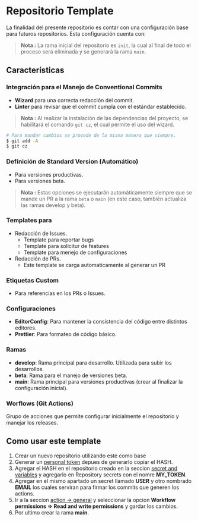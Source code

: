 # Repositorio Template

La finalidad del presente repositorio es contar con una configuración base para futuros repositorios. Esta configuración cuenta con:

> **Nota :** La rama inicial del repositorio es `init`, la cual al final de todo el proceso será eliminada y se generará la rama `main`.

## Características

### Integración para el Manejo de Conventional Commits

-   **Wizard** para una correcta redacción del commit.
-   **Linter** para revisar que el commit cumpla con el estándar establecido.

> **Nota :** Al realizar la instalación de las dependencias del proyecto, se habilitará el comando `git cz`, el cual permite el uso del wizard.

```bash
# Para mandar cambios se procede de la misma manera que siempre.
$ git add -A
$ git cz
```

### Definición de Standard Version (Automático)

-   Para versiones productivas.
-   Para versiones beta.

> **Nota :** Estas opciones se ejecutarán automáticamente siempre que se mande un PR a la rama `beta` o `main` (en este caso, también actualiza las ramas develop y beta).

### Templates para

-   Redacción de Issues.
    -   Template para reportar bugs
    -   Template para solicitur de features
    -   Template para menejo de configuraciones
-   Redacción de PRs.
    -   Este template se carga automaticamente al generar un PR

### Etiquetas Custom

-   Para referencias en los PRs o Issues.

### Configuraciones

-   **EditorConfig**: Para mantener la consistencia del código entre distintos editores.
-   **Prettier**: Para formateo de código básico.

### Ramas

-   **develop**: Rama principal para desarrollo. Utilizada para subir los desarrollos.
-   **beta**: Rama para el manejo de versiones beta.
-   **main**: Rama principal para versiones productivas (crear al finalizar la configuración inicial).

### Worflows (Git Actions)

Grupo de acciones que permite configurar inicialmente el repositorio y manejar los releases.

## Como usar este template

1. Crear un nuevo repositorio utilizando este como base
2. Generar un [personal token](https://github.com/settings/tokens) depues de generarlo copiar el HASH.
3. Agregar el HASH en el repositorio creado en la seccion [secret and variables](../../settings/secrets/actions) y agregarlo en Repository secrets con el nomre **MY_TOKEN**.
4. Agregar en el mismo apartado un secret llamado **USER** y otro nombrado **EMAIL** los cuales serviran para firmar los commits que generen los actions.
5. Ir a la seccion [action -> general](../../settings/actions) y seleccionar la opcion **Workflow permissions => Read and write permissions** y gardar los cambios.
6. Por ultimo crear la rama **main**.

